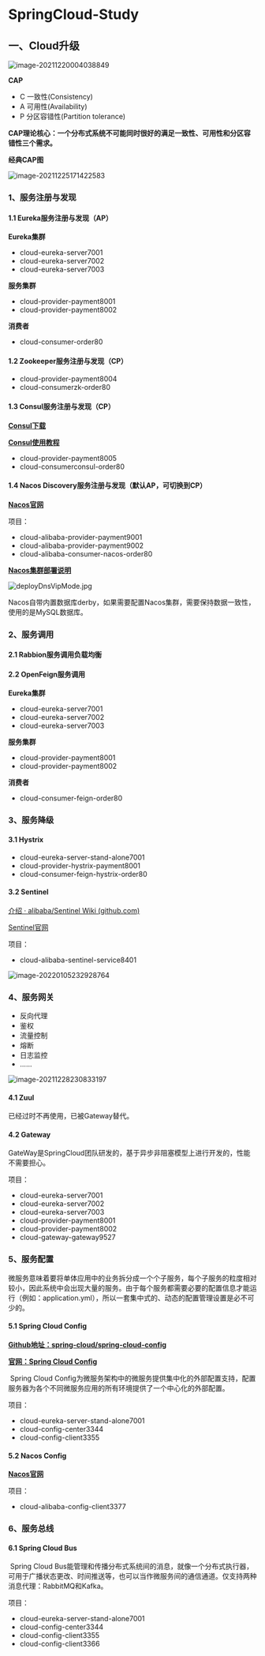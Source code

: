 # SpringCloud-Study

## 一、Cloud升级

![image-20211220004038849](./NoteFile/cloud升级.png)

**CAP**

- C 一致性(Consistency)
- A 可用性(Availability)
- P 分区容错性(Partition tolerance)

**CAP理论核心：一个分布式系统不可能同时很好的满足一致性、可用性和分区容错性三个需求。**

**经典CAP图**

![image-20211225171422583](./NoteFile/image-20211225171422583.png)



### 1、服务注册与发现

#### 1.1 Eureka服务注册与发现（AP）

**Eureka集群**

- cloud-eureka-server7001
- cloud-eureka-server7002
- cloud-eureka-server7003

**服务集群**

- cloud-provider-payment8001
- cloud-provider-payment8002

**消费者**

- cloud-consumer-order80

#### 1.2 Zookeeper服务注册与发现（CP）

- cloud-provider-payment8004
- cloud-consumerzk-order80



#### 1.3 Consul服务注册与发现（CP）

**[Consul下载](https://www.consul.io/downloads)**

**[Consul使用教程](https://blog.csdn.net/qq_31236849/article/details/119829213?spm=1001.2101.3001.6661.1&utm_medium=distribute.pc_relevant_t0.none-task-blog-2%7Edefault%7ECTRLIST%7Edefault-1.opensearchhbase&depth_1-utm_source=distribute.pc_relevant_t0.none-task-blog-2%7Edefault%7ECTRLIST%7Edefault-1.opensearchhbase)**

- cloud-provider-payment8005
- cloud-consumerconsul-order80

#### 1.4 Nacos Discovery服务注册与发现（默认AP，可切换到CP）

**[Nacos官网](https://nacos.io/zh-cn/docs/quick-start.html)**

项目：

- cloud-alibaba-provider-payment9001
- cloud-alibaba-provider-payment9002
- cloud-alibaba-consumer-nacos-order80

**[Nacos集群部署说明](https://nacos.io/zh-cn/docs/cluster-mode-quick-start.html)**

![deployDnsVipMode.jpg](https://nacos.io/img/deployDnsVipMode.jpg)

Nacos自带内置数据库derby，如果需要配置Nacos集群，需要保持数据一致性，使用的是MySQL数据库。

### 2、服务调用

#### 2.1 Rabbion服务调用负载均衡



#### 2.2 OpenFeign服务调用

**Eureka集群**

- cloud-eureka-server7001
- cloud-eureka-server7002
- cloud-eureka-server7003

**服务集群**

- cloud-provider-payment8001
- cloud-provider-payment8002

**消费者**

- cloud-consumer-feign-order80



### 3、服务降级

#### 3.1 Hystrix

- cloud-eureka-server-stand-alone7001
- cloud-provider-hystrix-payment8001
- cloud-consumer-feign-hystrix-order80

#### 3.2 Sentinel

[介绍 · alibaba/Sentinel Wiki (github.com)](https://github.com/alibaba/Sentinel/wiki/介绍)

[Sentinel官网](https://sentinelguard.io/zh-cn/index.html)

项目：

- cloud-alibaba-sentinel-service8401



![image-20220105232928764](./NoteFile/image-20220105232928764.png)

### 4、服务网关

- 反向代理
- 鉴权
- 流量控制
- 熔断
- 日志监控
- ......

![image-20211228230833197](./NoteFile/image-20211228230833197.png)

#### 4.1 Zuul

已经过时不再使用，已被Gateway替代。

#### 4.2 Gateway

GateWay是SpringCloud团队研发的，基于异步非阻塞模型上进行开发的，性能不需要担心。

项目：

- cloud-eureka-server7001
- cloud-eureka-server7002
- cloud-eureka-server7003
- cloud-provider-payment8001
- cloud-provider-payment8002
- cloud-gateway-gateway9527



### 5、服务配置

​		微服务意味着要将单体应用中的业务拆分成一个个子服务，每个子服务的粒度相对较小，因此系统中会出现大量的服务。由于每个服务都需要必要的配置信息才能运行（例如：application.yml），所以一套集中式的、动态的配置管理设置是必不可少的。

#### 5.1 Spring Cloud Config

**[Github地址：spring-cloud/spring-cloud-config](https://github.com/spring-cloud/spring-cloud-config)**

**[官网：Spring Cloud Config](https://docs.spring.io/spring-cloud-config/docs/current/reference/html/)**

​		Spring Cloud Config为微服务架构中的微服务提供集中化的外部配置支持，配置服务器为各个不同微服务应用的所有环境提供了一个中心化的外部配置。

项目：

- cloud-eureka-server-stand-alone7001
- cloud-config-center3344
- cloud-config-client3355

#### 5.2 Nacos Config

**[Nacos官网](https://nacos.io/zh-cn/docs/quick-start.html)**

项目：

- cloud-alibaba-config-client3377



### 6、服务总线

#### 6.1 Spring Cloud Bus

​		Spring Cloud Bus能管理和传播分布式系统间的消息，就像一个分布式执行器，可用于广播状态更改、时间推送等，也可以当作微服务间的通信通道。仅支持两种消息代理：RabbitMQ和Kafka。

项目：

- cloud-eureka-server-stand-alone7001
- cloud-config-center3344
- cloud-config-client3355
- cloud-config-client3366
